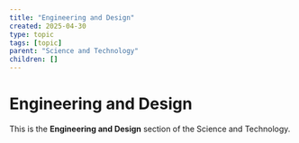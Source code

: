 ```yaml
---
title: "Engineering and Design"
created: 2025-04-30
type: topic
tags: [topic]
parent: "Science and Technology"
children: []
---
```


# Engineering and Design

This is the **Engineering and Design** section of the Science and Technology.

